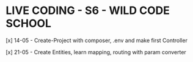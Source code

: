 # LIVE CODING - S6 - WILD CODE SCHOOL

[x] 14-05 - Create-Project with composer, .env and make first Controller

[x] 21-05 - Create Entities, learn mapping, routing with param converter